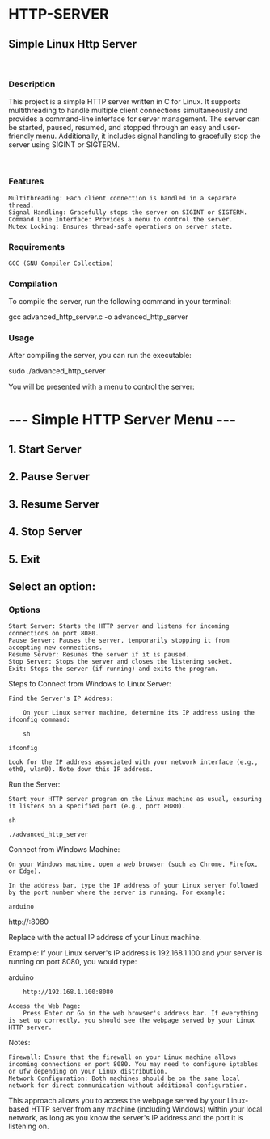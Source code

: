 # HTTP-SERVER
## Simple Linux Http Server
<br>

### Description

This project is a simple HTTP server written in C for Linux. It supports multithreading to handle multiple client connections simultaneously and provides a command-line interface for server management. 
The server can be started, paused, resumed, and stopped through an easy and user-friendly menu. Additionally, it includes signal handling to gracefully stop the server using SIGINT or SIGTERM.


<br>

### Features

    Multithreading: Each client connection is handled in a separate thread.
    Signal Handling: Gracefully stops the server on SIGINT or SIGTERM.
    Command Line Interface: Provides a menu to control the server.
    Mutex Locking: Ensures thread-safe operations on server state.

### Requirements

    GCC (GNU Compiler Collection) 
    

### Compilation

To compile the server, run the following command in your terminal:

gcc advanced_http_server.c -o advanced_http_server 

### Usage

After compiling the server, you can run the executable:

sudo ./advanced_http_server

You will be presented with a menu to control the server:


# --- Simple HTTP Server Menu ---
## 1. Start Server
## 2. Pause Server
## 3. Resume Server
## 4. Stop Server
## 5. Exit
## Select an option: 

### Options

    Start Server: Starts the HTTP server and listens for incoming connections on port 8080.
    Pause Server: Pauses the server, temporarily stopping it from accepting new connections.
    Resume Server: Resumes the server if it is paused.
    Stop Server: Stops the server and closes the listening socket.
    Exit: Stops the server (if running) and exits the program.











Steps to Connect from Windows to Linux Server:

    Find the Server's IP Address:

        On your Linux server machine, determine its IP address using the ifconfig command:

        sh

    ifconfig

    Look for the IP address associated with your network interface (e.g., eth0, wlan0). Note down this IP address.

Run the Server:

    Start your HTTP server program on the Linux machine as usual, ensuring it listens on a specified port (e.g., port 8080).

    sh

    ./advanced_http_server

Connect from Windows Machine:

    On your Windows machine, open a web browser (such as Chrome, Firefox, or Edge).

    In the address bar, type the IP address of your Linux server followed by the port number where the server is running. For example:

    arduino

http://<linux-server-ip>:8080

Replace <linux-server-ip> with the actual IP address of your Linux machine.

Example: If your Linux server's IP address is 192.168.1.100 and your server is running on port 8080, you would type:

arduino

        http://192.168.1.100:8080

    Access the Web Page:
        Press Enter or Go in the web browser's address bar. If everything is set up correctly, you should see the webpage served by your Linux HTTP server.

Notes:

    Firewall: Ensure that the firewall on your Linux machine allows incoming connections on port 8080. You may need to configure iptables or ufw depending on your Linux distribution.
    Network Configuration: Both machines should be on the same local network for direct communication without additional configuration.

This approach allows you to access the webpage served by your Linux-based HTTP server from any machine (including Windows) within your local network, as long as you know the server's IP address and the port it is listening on.
